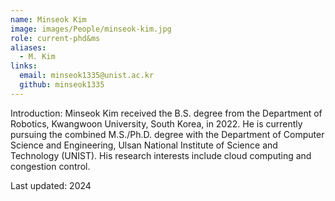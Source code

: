 ```yaml
---
name: Minseok Kim
image: images/People/minseok-kim.jpg
role: current-phd&ms 
aliases:
  - M. Kim
links:
  email: minseok1335@unist.ac.kr
  github: minseok1335
--- 
```


Introduction: Minseok Kim received the B.S. degree from the Department of Robotics, Kwangwoon University, South Korea, in 2022. He is currently pursuing the combined M.S./Ph.D. degree with the Department of Computer Science and Engineering, Ulsan National Institute of Science and Technology (UNIST). His research interests include cloud computing and congestion control.

Last updated: 2024
